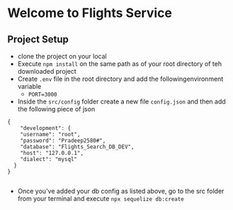 # Welcome to Flights Service

## Project Setup
- clone the project on your local
- Execute `npm install` on the same path as of your root directory of teh downloaded project
- Create `.env`  file in the root directory and add the followingenvironment variable
    - `PORT=3000`
- Inside the `src/config` folder create a new file `config.json` and then add the following piece of json

```
{
    "development": {
    "username": "root",
    "password": "Pradeep2580#",
    "database": "Flights_Search_DB_DEV",
    "host": "127.0.0.1",
    "dialect": "mysql"
  }
}


```

- Once you've added your db config as listed above, go to the src folder from your terminal and execute `npx sequelize db:create`